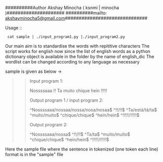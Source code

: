 ##########Author Akshay Minocha ( ksnmi | minocha )#####################
##########mailto: akshayminocha5@gmail.com##############################

Usage ::

     cat sample | ./input_program1.py |./input_program2.py 
 
Our main aim is to standardise the words with repititive characters
The script works for english now since the list of english words as a python dictionary object is available in the folder by the name of english_dic
The wordlist can be changed according to any language as necessary

sample is given as below -> 

> > Input program 1:
> >
> > Nossssaaa
> > !!
> > Ta
> > muito
> > chique
> > hein
> > !!!!!
> >
> > Output program 1 / input program 2:
> >
> > ^Nossssaaa/nossaa/nossa/nosa/nosaa$
> > ^!!/!!$
> > ^Ta/está/tá/ta$
> > ^muito/muito$
> > ^chique/chique$
> > ^hein/hein$
> > ^!!!!!/!!!!!$
> >
> > Output program 2:
> >
> > ^Nossssaaa/nossa$
> > ^!!/!!$
> > ^Ta/ta$
> > ^muito/muito$
> > ^chique/chique$
> > ^hein/hein$
> > ^!!!!!/!!!!!$

Here the sample file where the sentence in tokenized (one token each line) format is in the "sample" file

